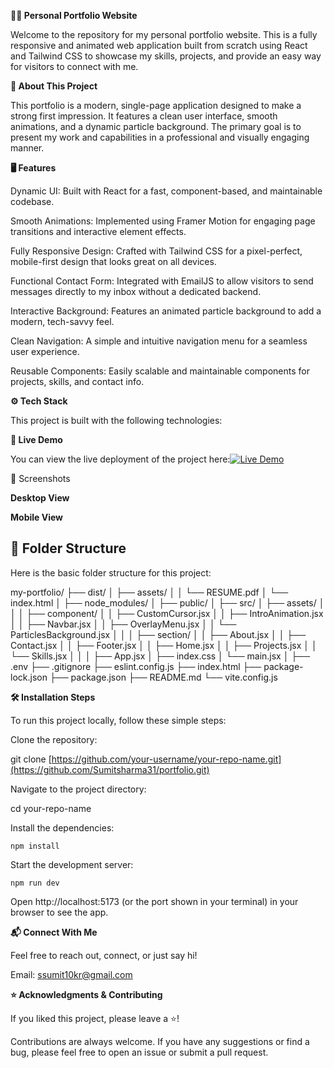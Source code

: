 **👨‍💻 Personal Portfolio Website**

Welcome to the repository for my personal portfolio website. This is a fully responsive and animated web application built from scratch using React and Tailwind CSS to showcase my skills, projects, and provide an easy way for visitors to connect with me.

**📖 About This Project**

This portfolio is a modern, single-page application designed to make a strong first impression. It features a clean user interface, smooth animations, and a dynamic particle background. The primary goal is to present my work and capabilities in a professional and visually engaging manner.

**🖥️ Features**

Dynamic UI: Built with React for a fast, component-based, and maintainable codebase.

Smooth Animations: Implemented using Framer Motion for engaging page transitions and interactive element effects.

Fully Responsive Design: Crafted with Tailwind CSS for a pixel-perfect, mobile-first design that looks great on all devices.

Functional Contact Form: Integrated with EmailJS to allow visitors to send messages directly to my inbox without a dedicated backend.

Interactive Background: Features an animated particle background to add a modern, tech-savvy feel.

Clean Navigation: A simple and intuitive navigation menu for a seamless user experience.

Reusable Components: Easily scalable and maintainable components for projects, skills, and contact info.

**⚙️ Tech Stack**

This project is built with the following technologies:

**🚀 Live Demo**

You can view the live deployment of the project here:[![Live Demo](https://img.shields.io/badge/Live%20Demo-%2300C853.svg?style=for-the-badge&logo=vercel&logoColor=white)](https://sumitsharma31.github.io/portfolio/)

📸 Screenshots



**Desktop View**


**Mobile View**





## 📂 Folder Structure

Here is the basic folder structure for this project:

my-portfolio/
├── dist/
│   ├── assets/
│   │   └── RESUME.pdf
│   └── index.html
│
├── node_modules/
│
├── public/
│
├── src/
│   ├── assets/
│   │
│   ├── component/
│   │   ├── CustomCursor.jsx
│   │   ├── IntroAnimation.jsx
│   │   ├── Navbar.jsx
│   │   ├── OverlayMenu.jsx
│   │   └── ParticlesBackground.jsx
│   │
│   ├── section/
│   │   ├── About.jsx
│   │   ├── Contact.jsx
│   │   ├── Footer.jsx
│   │   ├── Home.jsx
│   │   ├── Projects.jsx
│   │   └── Skills.jsx
│   │
│   ├── App.jsx
│   ├── index.css
│   └── main.jsx
│
├── .env
├── .gitignore
├── eslint.config.js
├── index.html
├── package-lock.json
├── package.json
├── README.md
└── vite.config.js


**🛠️ Installation Steps**

To run this project locally, follow these simple steps:

Clone the repository:

git clone [https://github.com/your-username/your-repo-name.git](https://github.com/Sumitsharma31/portfolio.git)


Navigate to the project directory:

cd your-repo-name


Install the dependencies:

`npm install`


Start the development server:

`npm run dev`


Open http://localhost:5173 (or the port shown in your terminal) in your browser to see the app.

**📬 Connect With Me**

Feel free to reach out, connect, or just say hi!

Email: ssumit10kr@gmail.com


**⭐ Acknowledgments & Contributing**

If you liked this project, please leave a ⭐️!

Contributions are always welcome. If you have any suggestions or find a bug, please feel free to open an issue or submit a pull request.
